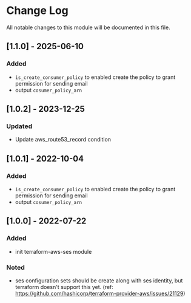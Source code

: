# Change Log

All notable changes to this module will be documented in this file.

## [1.1.0] - 2025-06-10

### Added

- `is_create_consumer_policy` to enabled create the policy to grant permission for sending email
- output `cosumer_policy_arn`


## [1.0.2] - 2023-12-25

### Updated

- Update aws_route53_record condition

## [1.0.1] - 2022-10-04

### Added

- `is_create_consumer_policy` to enabled create the policy to grant permission for sending email
- output `cosumer_policy_arn`

## [1.0.0] - 2022-07-22

### Added

- init terraform-aws-ses module

### Noted

- ses configuration sets should be create along with ses identity, but terraform doesn't support this yet. (ref: https://github.com/hashicorp/terraform-provider-aws/issues/21129)
